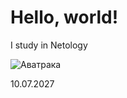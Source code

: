 # Hello, world!

I study in Netology

![Аватрака ](https://cs14.pikabu.ru/post_img/2023/02/13/8/1676295806139337963.jpg)


10.07.2027